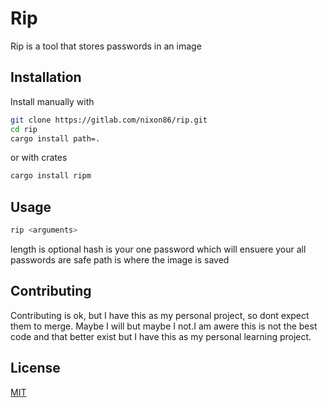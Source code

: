 # Rip

Rip is a tool that stores passwords in an image

## Installation

Install manually with

```zsh
git clone https://gitlab.com/nixon86/rip.git
cd rip
cargo install path=.
```

or with crates
```zsh
cargo install ripm
```

## Usage

```zsh
rip <arguments>
```
length is optional
hash is your one password which will ensuere your all passwords are safe
path is where the image is saved

## Contributing
Contributing is ok, but I have this as my personal project, so dont expect them to merge. Maybe I will but maybe I not.I am awere this is not the best code and that better exist but I have this as my personal learning project.

## License

[MIT](https://choosealicense.com/licenses/mit/)
